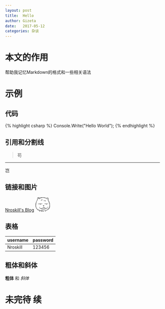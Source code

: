 ```yaml
---
layout: post
title:  Hello
author: Gizeta
date:   2017-05-12
categories: 杂谈
---
```

# 本文的作用

帮助我记忆Markdown的格式和一些相关语法

# 示例

## 代码

{% highlight csharp %}
Console.Write("Hello World");
{% endhighlight %}

## 引用和分割线

> 苟

***

岂

## 链接和图片

[Nroskill's Blog]
![图片]

## 表格

| username | password |
|----------|----------|
| Nroskill | 123456   |

## 粗体和斜体

**粗体** 和 *斜体*

# 未完待 续

[Nroskill's Blog]: https://nroskill.github.io/
[图片]: /assets/headshot.jpg